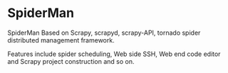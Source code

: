 # SpiderMan
SpiderMan Based on Scrapy, scrapyd, scrapy-API, tornado spider distributed management framework.

Features include spider scheduling, Web side SSH, Web end code editor and Scrapy project construction and so on.
